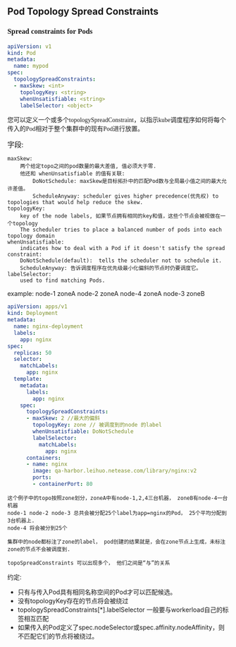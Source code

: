 ## Pod Topology Spread Constraints

### <font face='consolas' face=3> Spread constraints for Pods</font>

``` yaml
apiVersion: v1
kind: Pod
metadata:
  name: mypod
spec:
  topologySpreadConstraints:
  - maxSkew: <int>
    topologyKey: <string>
    whenUnsatisfiable: <string>
    labelSelector: <object>
```

<font face='微软雅黑' face=2 >
您可以定义一个或多个topologySpreadConstraint，以指示kube调度程序如何将每个传入的Pod相对于整个集群中的现有Pod进行放置。
</font>

<font face='华文中宋' size=3>字段:  </font>
```
maxSkew: 
    两个给定topo之间的pod数量的最大差值, 值必须大于零.
    他还和 whenUnsatisfiable 的值有关联:
        DoNotSchedule: maxSkew是目标拓扑中的匹配Pod数与全局最小值之间的最大允许差值。
        ScheduleAnyway: scheduler gives higher precedence(优先权) to topologies that would help reduce the skew.
topologyKey:
    key of the node labels, 如果节点拥有相同的key和值，这些个节点会被视做在一个topology
    The scheduler tries to place a balanced number of pods into each topology domain
whenUnsatisfiable:
    indicates how to deal with a Pod if it doesn't satisfy the spread constraint:
    DoNotSchedule(default):  tells the scheduler not to schedule it.
    ScheduleAnyway: 告诉调度程序在优先级最小化偏斜的节点时仍要调度它。
labelSelector:
    used to find matching Pods.
```
example:
node-1 zoneA
node-2 zoneA
node-4 zoneA
node-3 zoneB

```yaml
apiVersion: apps/v1
kind: Deployment
metadata:
  name: nginx-deployment
  labels:
    app: nginx
spec:
  replicas: 50
  selector:
    matchLabels:
      app: nginx
  template:
    metadata:
      labels:
        app: nginx
    spec:
      topologySpreadConstraints:
      - maxSkew: 2 //最大的偏斜
        topologyKey: zone // 被调度到的node 的label
        whenUnsatisfiable: DoNotSchedule
        labelSelector:
          matchLabels:
            app: nginx
      containers:
      - name: nginx
        image: qa-harbor.leihuo.netease.com/library/nginx:v2
        ports:
        - containerPort: 80
```
```
这个例子中的topo按照zone划分，zoneA中有node-1,2,4三台机器， zoneB有node-4一台机器
node-1 node-2 node-3 总共会被分配25个label为app=nginx的Pod， 25个平均分配到3台机器上.
node-4 将会被分到25个

集群中的node都标注了zone的label， pod创建的结果就是，会在zone节点上生成，未标注zone的节点不会被调度到.

topoSpreadConstraints 可以出现多个， 他们之间是“与”的关系
```
约定:
  - 只有与传入Pod具有相同名称空间的Pod才可以匹配候选。
  - 没有topologyKey存在的节点将会被绕过
  - topologySpreadConstraints[*].labelSelector 一般要与workerload自己的标签相互匹配
  - 如果传入的Pod定义了spec.nodeSelector或spec.affinity.nodeAffinity，则不匹配它们的节点将被绕过。